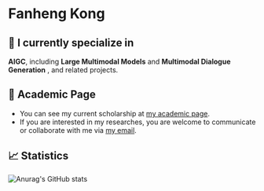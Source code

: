 # Fanheng Kong 

## 🔭 I currently specialize in

**AIGC**, including **Large Multimodal Models** and **Multimodal Dialogue Generation** , and related projects.

## 📃 Academic Page

- You can see my current scholarship at [my academic page](https://friedrichor.github.io/).
- If you are interested in my researches, you are welcome to communicate or collaborate with me via [my email](https://friedrichor.github.io/email.html).

## 📈 Statistics
![Anurag's GitHub stats](https://github-readme-stats.vercel.app/api?username=friedrichor&bg_color=30,e96443,904e95&include_all_commits=true&title_color=fff&text_color=fff)